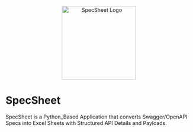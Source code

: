 <div align="center">
   <img src="https://github.com/user-attachments/assets/322f81b8-3629-43bf-bde9-f312df7b5823" alt="SpecSheet Logo" width="200" height="200">
</div>

# SpecSheet
SpecSheet is a Python_Based Application that converts Swagger/OpenAPI Specs into Excel Sheets with Structured API Details and Payloads.
